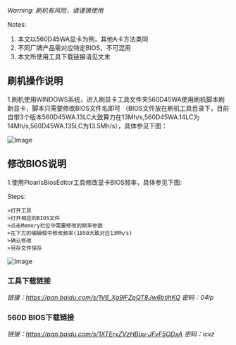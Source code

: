 *Warning: 刷机有风险，请谨慎使用*

Notes: 
1. 本文以560D45WA显卡为例，其他A卡方法类同
2. 不同厂牌产品需对应特定BIOS，不可混用
3. 本文所使用工具下载链接请见文末

## 刷机操作说明
  1.刷机使用WINDOWS系统，进入刷显卡工具文件夹560D45WA使用刷机脚本刷新显卡，脚本只需要修改BIOS文件名即可
  （BIOS文件放在刷机工具目录下，目前自带3个版本560D45WA.13LC大致算力在13Mh/s,560D45WA.14LC为14Mh/s,560D45WA.135LC为13.5Mh/s），具体参见下图：
  
![Image](/images/flashgpubios.png)

## 修改BIOS说明
  1.使用PloarisBiosEditor工具修改显卡BIOS频率，具体参见下图:
  
  Steps:
  
    >打开工具
    >打开相应的BIOS文件
    >点击Memory栏位中需要修改的频率参数
    >在下方的编辑框中修改频率(1850大致对应13Mh/s)
    >确认修改
    >另存文件保存
    
![Image](/images/modifygpubios.png)
### 工具下载链接
*链接：https://pan.baidu.com/s/1V6_Xg9lFZpQT8Jw6btjhKQ 
密码：04lp*
### 560D BIOS下载链接
*链接：https://pan.baidu.com/s/1XTErxZVzHBuu-JFvF5ODxA 
密码：icxz*

